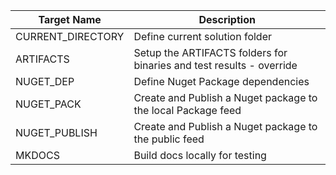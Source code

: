 | **Target Name** | **Description** |
| --- | --- |
| CURRENT_DIRECTORY   | Define current solution folder |
| ARTIFACTS           | Setup the ARTIFACTS folders for binaries and test results - override |
| NUGET_DEP           | Define Nuget Package dependencies |
| NUGET_PACK          | Create and Publish a Nuget package to the local Package feed |
| NUGET_PUBLISH       | Create and Publish a Nuget package to the public feed |
| MKDOCS              | Build docs locally for testing |

